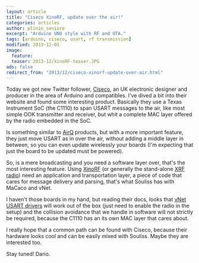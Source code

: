 ```yaml
---
layout: article
title: "Ciseco XinoRF, update over the air!"
categories: articles
author: plinio_seniore
excerpt: "Arduino UNO style with RF and OTA."
tags: [arduino, ciseco, usart, rf transmission]
modified: 2013-12-01
image:
  feature: 
  teaser: 2013-12/XinoRF-teaser.JPG
ads: false  
redirect_from: "2013/12/ciseco-xinorf-update-over-air.html"
---
```


Today we got new Twitter follower, [Ciseco](http://shop.ciseco.co.uk/), an UK electronic designer and producer in the area of Arduino and compatibles. I've dived a bit into their website and found some interesting product. Basically they use a Texas Instrument SoC (the C1110) to span USART messages to the air, like most simple OOK transmitter and receiver, but whit a complete MAC layer offered by the radio embedded in the SoC.

Is something similar to [AirQ](http://www.souliss.net/2013/04/do-it-wirelessly-with-airq-boards.html) products, but with a more important feature, they just move USART as in over the air, without adding a middle layer in between, so you can even update wirelessly your boards (I'm expecting that just the board to be updated must be powered).

So, is a mere broadcasting and you need a software layer over, that's the most interesting feature. Using [XinoRF](http://shop.ciseco.co.uk/xinorf-100-arduino-uno-r3-based-dev-board-with-radio-transciever/) (or generally the stand-alone [XRF radio](http://shop.ciseco.co.uk/xrf-wireless-rf-radio-uart-rs232-serial-data-module-xbee-shape-arduino-pic-etc/)) need an application and transportation layer, a piece of code that cares for message delivery and parsing, that's what Souliss has with MaCaco and vNet.

I haven't those boards in my hand, but reading their docs, looks that [vNet USART drivers](http://www.souliss.net/2013/09/usart-driver-for-vnet.html) will work out of the box (just need to enable the radio in the setup) and the collision avoidance that we handle in software will not strictly be required, because the C1110 has an its own MAC layer that cares about.

I really hope that a common path can be found with Ciseco, because their hardware looks cool and can be easily mixed with Souliss. Maybe they are interested too.

Stay tuned!
Dario.
